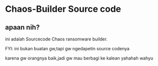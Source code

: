 # Chaos-Builder Source code

## apaan nih?

ini adalah Sourcecode Chaos ransomware builder.

FYI: ini bukan buatan gw,tapi gw ngedapetin source codenya

karena gw orangnya baik,jadi gw mau berbagi ke kalean yahahah wahyu
